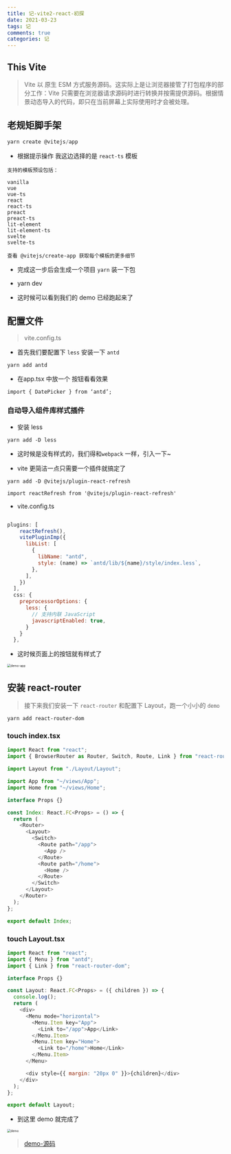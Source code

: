 ```yaml
---
title: 记-vite2-react-初探
date: 2021-03-23
tags: 记
comments: true
categories: 记
---
```


## This Vite
> Vite 以 原生 ESM 方式服务源码。这实际上是让浏览器接管了打包程序的部分工作：Vite 只需要在浏览器请求源码时进行转换并按需提供源码。根据情景动态导入的代码，即只在当前屏幕上实际使用时才会被处理。


## 老规矩脚手架

```js
yarn create @vitejs/app
```

- 根据提示操作 我这边选择的是 `react-ts` 模板


```
支持的模板预设包括：

vanilla
vue
vue-ts
react
react-ts
preact
preact-ts
lit-element
lit-element-ts
svelte
svelte-ts

查看 @vitejs/create-app 获取每个模板的更多细节
```

- 完成这一步后会生成一个项目 `yarn` 装一下包

- yarn dev 

- 这时候可以看到我们的 demo 已经跑起来了


## 配置文件
> vite.config.ts

- 首先我们要配置下 `less` 安装一下 `antd`

```shell
yarn add antd

```

- 在app.tsx 中放一个 按钮看看效果

```
import { DatePicker } from ‘antd’;

```


### 自动导入组件库样式插件

- 安装 less

```
yarn add -D less
```


- 这时候是没有样式的，我们得和`webpack` 一样，引入一下~

- vite 更简洁一点只需要一个插件就搞定了

`yarn add -D @vitejs/plugin-react-refresh`

` import reactRefresh from '@vitejs/plugin-react-refresh' `

- vite.config.ts


```js

plugins: [
    reactRefresh(),
    vitePluginImp({
      libList: [
        {
          libName: "antd",
          style: (name) => `antd/lib/${name}/style/index.less`,
        },
      ],
    })
  ],
  css: {
    preprocessorOptions: {
      less: {
        // 支持内联 JavaScript
        javascriptEnabled: true,
      }
    }
  },

```

- 这时候页面上的按钮就有样式了

<img src="https://tva1.sinaimg.cn/large/008eGmZEly1gou13klu6mj30rq0on0ur.jpg" alt="demo-app" style="zoom:50%;" />


## 安装 react-router
> 接下来我们安装一下 `react-router` 和配置下 Layout，跑一个小小的 `demo`


```shell
yarn add react-router-dom
```

### touch index.tsx

```js
import React from "react";
import { BrowserRouter as Router, Switch, Route, Link } from "react-router-dom";

import Layout from "./Layout/Layout";

import App from "~/views/App";
import Home from "~/views/Home";

interface Props {}

const Index: React.FC<Props> = () => {
  return (
    <Router>
      <Layout>
        <Switch>
          <Route path="/app">
            <App />
          </Route>
          <Route path="/home">
            <Home />
          </Route>
        </Switch>
      </Layout>
    </Router>
  );
};

export default Index;

```

### touch Layout.tsx

```js
import React from "react";
import { Menu } from "antd";
import { Link } from "react-router-dom";

interface Props {}

const Layout: React.FC<Props> = ({ children }) => {
  console.log();
  return (
    <div>
      <Menu mode="horizontal">
        <Menu.Item key="App">
          <Link to="/app">App</Link>
        </Menu.Item>
        <Menu.Item key="Home">
          <Link to="/home">Home</Link>
        </Menu.Item>
      </Menu>

      <div style={{ margin: "20px 0" }}>{children}</div>
    </div>
  );
};

export default Layout;

```

- 到这里 demo 就完成了

<img src="https://tva1.sinaimg.cn/large/008eGmZEly1gou1fq0lkhj30rm0pndhx.jpg" alt="demo" style="zoom:50%;" />


> [demo-源码](https://github.com/Chad97/vite-react-demo)


